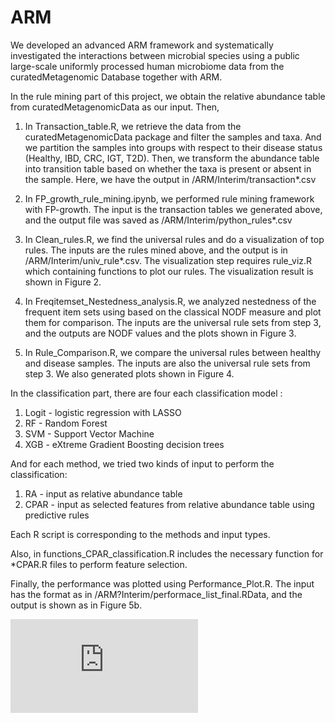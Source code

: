 # ARM

We developed an advanced ARM framework and systematically investigated the interactions between microbial species using a public large-scale uniformly processed human microbiome data from the curatedMetagenomic Database together with ARM. 



In the rule mining part of this project, we obtain the relative abundance table from curatedMetagenomicData as our input. Then,

1. In Transaction_table.R, we retrieve the data from the curatedMetagenomicData package and filter the samples and taxa. And we partition the samples into groups with respect to their disease status (Healthy, IBD, CRC, IGT, T2D). Then, we transform the abundance table into transition table based on whether the taxa is present or absent in the sample. Here, we have the output in /ARM/Interim/transaction*.csv

2. In FP_growth_rule_mining.ipynb, we performed rule mining framework with FP-growth. The input is the transaction tables we generated above, and the output file was saved as /ARM/Interim/python_rules*.csv

3. In Clean_rules.R, we find the universal rules and do a visualization of top rules. The inputs are the rules mined above, and the output is in /ARM/Interim/univ_rule*.csv. The visualization step requires rule_viz.R which containing functions to plot our rules. The visualization result is shown in Figure 2.

4. In Freqitemset_Nestedness_analysis.R, we analyzed nestedness of the frequent item sets using based on the classical NODF measure and plot them for comparison. The inputs are the universal rule sets from step 3, and the outputs are NODF values and the plots shown in Figure 3.

5. In Rule_Comparison.R, we compare the universal rules between healthy and disease samples. The inputs are also the universal rule sets from step 3. We also generated plots shown in Figure 4.


In the classification part, there are four each classification model : 

1. Logit - logistic regression with LASSO
2. RF - Random Forest
3. SVM - Support Vector Machine
4. XGB - eXtreme Gradient Boosting decision trees 

And for each method, we tried two kinds of input to perform the classification:

1. RA - input as relative abundance table
2. CPAR - input as selected features from relative abundance table using predictive rules

Each R script is corresponding to the methods and input types.

Also, in functions_CPAR_classification.R includes the necessary function for *CPAR.R files to perform feature selection.

Finally, the performance was plotted using Performance_Plot.R. The input has the format as in /ARM?Interim/performace_list_final.RData, and the output is shown as in Figure 5b.


![alt text](https://github.com/Yiyannnnn/ARM/blob/0a03f81de4dd137acf607f5cc66e726810f88e05/Fig1_ARMworkflow.pdf)
